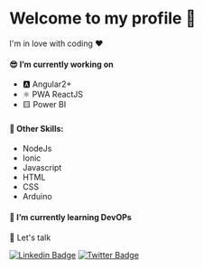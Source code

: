 # Welcome to my profile 🤩

I'm in love with coding ❤

#### 😎 I’m currently working on 
- 🅰️ Angular2+ 
- ⚛️ PWA ReactJS 
- 🟨 Power BI

#### 👸 Other Skills: 
- NodeJs 
- Ionic      
- Javascript
- HTML
- CSS
- Arduino

#### 🙅 I’m currently learning DevOPs

💬 Let's talk

[![Linkedin Badge](https://img.shields.io/badge/-LinkedIn-blue?style=flat&logo=Linkedin&logoColor=white&link=https://www.linkedin.com/in/alorenacunha)](https://www.linkedin.com/in/alorenacunha)
[![Twitter Badge](https://img.shields.io/badge/-Twitter-1ca0f1?style=flat&labelColor=1ca0f1&logo=twitter&logoColor=white&link=https://twitter.com/alorenacunha)](https://twitter.com/alorenacunha)

